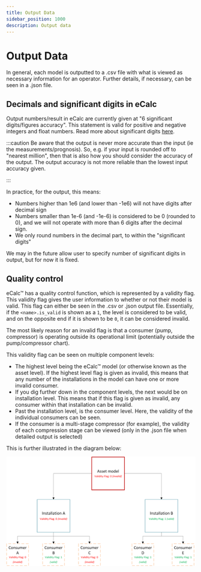 ```yaml
---
title: Output Data
sidebar_position: 1000
description: Output data
---
```


# Output Data

In general, each model is outputted to a .csv file with what is viewed as necessary information for an operator.
Further details, if necessary, can be seen in a .json file.

## Decimals and significant digits in eCalc

Output numbers/result in eCalc are currently given at "6 significant digits/figures accuracy". This statement is valid
for positive and negative integers and float numbers. Read more about significant digits [here](https://en.wikipedia.org/wiki/Significant_figures).

:::caution
Be aware that the output is never more accurate than the input (ie the measurements/prognosis). So, e.g. if your input
is rounded off to "nearest million", then that is also how you should consider the accuracy of the output. The output accuracy
is not more reliable than the lowest input accuracy given.

:::

In practice, for the output, this means:

* Numbers higher than 1e6 (and lower than -1e6) will not have digits after decimal sign
* Numbers smaller than 1e-6 (and -1e-6) is considered to be 0 (rounded to 0), and we will
not operate with more than 6 digits after the decimal sign.
* We only round numbers in the decimal part, to within the "significant digits"

We may in the future allow user to specify number of significant digits in output, but for now it is fixed.


## Quality control

eCalc™ has a quality control function, which is represented by a validity flag. This validity flag gives the user information to whether or not their model is valid.
This flag can either be seen in the .csv or .json output file.
Essentially, if the `<name>.is_valid` is shown as a `1`, the level is considered to be valid, and on the opposite end if it is shown to be `0`, it can be considered invalid.

The most likely reason for an invalid flag is that a consumer (pump, compressor) is operating outside its operational limit (potentially outside the pump/compressor chart).

This validity flag can be seen on multiple component levels:

- The highest level being the eCalc™ model (or otherwise known as the asset level). If the highest level flag is given as invalid, this means that any number of the installations in the model can have one or more invalid consumer.
- If you dig further down in the component levels, the next would be on installation level. This means that if this flag is given as invalid, any consumer within that installation can be invalid.
- Past the installation level, is the consumer level. Here, the validity of the individual consumers can be seen.
- If the consumer is a multi-stage compressor (for example), the validity of each compression stage can be viewed (only in the .json file when detailed output is selected)

This is further illustrated in the diagram below:

![Validity flag example](validity_flag_example.png)
